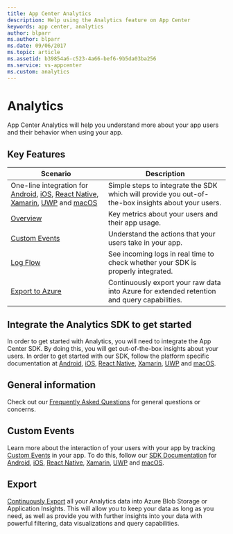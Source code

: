 ```yaml
---
title: App Center Analytics
description: Help using the Analytics feature on App Center
keywords: app center, analytics
author: blparr
ms.author: blparr
ms.date: 09/06/2017
ms.topic: article
ms.assetid: b39854a6-c523-4a66-bef6-9b5da03ba256
ms.service: vs-appcenter
ms.custom: analytics
---
```


# Analytics

App Center Analytics will help you understand more about your app users and their behavior when using your app.

## Key Features

| Scenario | Description |
|--|--|
| One-line integration for [Android](~/sdk/getting-started/android.md), [iOS](~/sdk/getting-started/ios.md), [React Native](~/sdk/getting-started/react-native.md), [Xamarin](~/sdk/getting-started/xamarin.md), [UWP](~/sdk/getting-started/uwp.md) and [macOS](~/sdk/getting-started/macos.md) | Simple steps to integrate the SDK which will provide you out-of-the-box insights about your users.|
| [Overview](~/analytics/overview.md) | Key metrics about your users and their app usage.|
| [Custom Events](~/analytics/event-metrics.md)| Understand the actions that your users take in your app.|
| [Log Flow](~/analytics/log-flow.md)| See incoming logs in real time to check whether your SDK is properly integrated.|
| [Export to Azure](~/analytics/export.md)| Continuously export your raw data into Azure for extended retention and query capabilities.|

## Integrate the Analytics SDK to get started

In order to get started with Analytics, you will need to integrate the App Center SDK. By doing this, you will get out-of-the-box insights about your users.
In order to get started with our SDK, follow the platform specific documentation at [Android](~/sdk/getting-started/android.md), [iOS](~/sdk/getting-started/ios.md), [React Native](~/sdk/getting-started/react-native.md), [Xamarin](~/sdk/getting-started/xamarin.md), [UWP](~/sdk/getting-started/uwp.md) and [macOS](~/sdk/getting-started/macos.md).


## General information

Check out our [Frequently Asked Questions](~/analytics/faq.md) for general questions or concerns.


## Custom Events

Learn more about the interaction of your users with your app by tracking [Custom Events](~/analytics/event-metrics.md) in your app. To do this, follow our [SDK Documentation](~/sdk/index.md) for [Android](~/sdk/analytics/android.md), [iOS](~/sdk/analytics/ios.md), [React Native](~/sdk/analytics/react-native.md), [Xamarin](~/sdk/analytics/xamarin.md), [UWP](~/sdk/analytics/uwp.md) and [macOS](~/sdk/analytics/macos.md).


## Export

[Continuously Export](~/analytics/export.md) all your Analytics data into Azure Blob Storage or Application Insights. This will allow you to keep your data as long as you need, as well as provide you with further insights into your data with powerful filtering, data visualizations and query capabilities.
